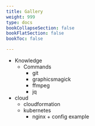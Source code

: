 ```yaml
---
title: Gallery
weight: 999
type: docs
bookCollapseSection: false
bookFlatSection: false
bookToc: false

---
```


- Knowledge
  - Commands
    - git
    - graphicsmagick
    - ffmpeg
    - jq
- cloud
  - cloudformation
  - kubernetes
    - nginx + config example
